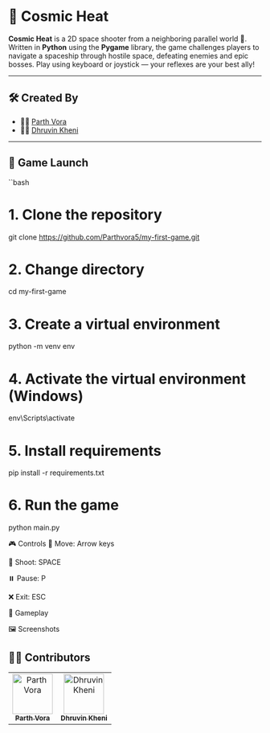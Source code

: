 # 🚀 Cosmic Heat

**Cosmic Heat** is a 2D space shooter from a neighboring parallel world 🌌.  
Written in **Python** using the **Pygame** library, the game challenges players to navigate a spaceship through hostile space, defeating enemies and epic bosses. Play using keyboard or joystick — your reflexes are your best ally!

---

## 🛠️ Created By

- 👨‍🚀 [Parth Vora](https://github.com/Parthvora5)
- 👨‍🚀 [Dhruvin Kheni](https://github.com/Khenidhruvin2001)

---

## 🚀 Game Launch

``bash
# 1. Clone the repository
git clone https://github.com/Parthvora5/my-first-game.git

# 2. Change directory
cd my-first-game

# 3. Create a virtual environment
python -m venv env

# 4. Activate the virtual environment (Windows)
env\Scripts\activate

# 5. Install requirements
pip install -r requirements.txt

# 6. Run the game
python main.py

🎮 Controls
🚀 Move: Arrow keys

🔫 Shoot: SPACE

⏸️ Pause: P

❌ Exit: ESC

🎥 Gameplay


🖼️ Screenshots


## 🧑‍💻 Contributors

<table>
  <tr>
    <td align="center">
      <a href="https://github.com/Parthvora5">
        <img src="https://github.com/Parthvora5.png" width="80px;" alt="Parth Vora"/>
        <br /><sub><b>Parth Vora</b></sub>
      </a>
    </td>
    <td align="center">
      <a href="https://github.com/Khenidhruvin2001">
        <img src="https://github.com/Khenidhruvin2001.png" width="80px;" alt="Dhruvin Kheni"/>
        <br /><sub><b>Dhruvin Kheni</b></sub>
      </a>
    </td>
  </tr>
</table>

